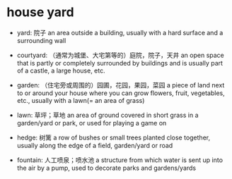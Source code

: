 # house yard

- yard: 院子 an area outside a building, usually with a hard surface and a surrounding wall

- courtyard: （通常为城堡、大宅第等的）庭院，院子，天井 an open space that is partly or completely surrounded by buildings and is usually part of a castle, a large house, etc.

- garden: （住宅旁或周围的）园圃，花园，果园，菜园 a piece of land next to or around your house where you can grow flowers, fruit, vegetables, etc., usually with a lawn(= an area of grass)
- lawn: 草坪；草地 an area of ground covered in short grass in a garden/yard or park, or used for playing a game on

- hedge: 树篱 a row of bushes or small trees planted close together, usually along the edge of a field, garden/yard or road

- fountain: 人工喷泉；喷水池 a structure from which water is sent up into the air by a pump, used to decorate parks and gardens/yards
